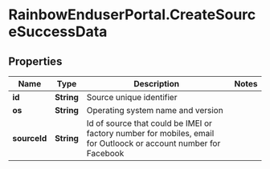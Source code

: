 # RainbowEnduserPortal.CreateSourceSuccessData

## Properties

Name | Type | Description | Notes
------------ | ------------- | ------------- | -------------
**id** | **String** | Source unique identifier | 
**os** | **String** | Operating system name and version | 
**sourceId** | **String** | Id of source that could be IMEI or factory number for mobiles, email for Outloock or account number for Facebook | 


